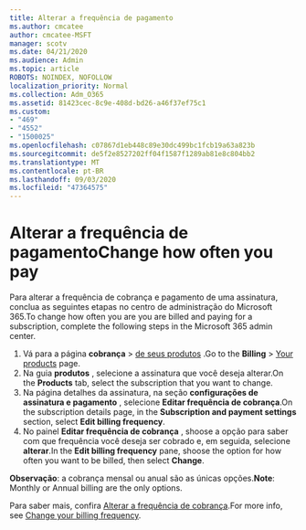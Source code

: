 ```yaml
---
title: Alterar a frequência de pagamento
ms.author: cmcatee
author: cmcatee-MSFT
manager: scotv
ms.date: 04/21/2020
ms.audience: Admin
ms.topic: article
ROBOTS: NOINDEX, NOFOLLOW
localization_priority: Normal
ms.collection: Adm_O365
ms.assetid: 81423cec-8c9e-408d-bd26-a46f37ef75c1
ms.custom:
- "469"
- "4552"
- "1500025"
ms.openlocfilehash: c07867d1eb448c89e30dc499bc1fcb19a63a823b
ms.sourcegitcommit: de5f2e8527202ff04f1587f1289ab81e8c804bb2
ms.translationtype: MT
ms.contentlocale: pt-BR
ms.lasthandoff: 09/03/2020
ms.locfileid: "47364575"
---
```

# <a name="change-how-often-you-pay"></a><span data-ttu-id="6be5a-102">Alterar a frequência de pagamento</span><span class="sxs-lookup"><span data-stu-id="6be5a-102">Change how often you pay</span></span>

<span data-ttu-id="6be5a-103">Para alterar a frequência de cobrança e pagamento de uma assinatura, conclua as seguintes etapas no centro de administração do Microsoft 365.</span><span class="sxs-lookup"><span data-stu-id="6be5a-103">To change how often you are you are billed and paying for a subscription, complete the following steps in the Microsoft 365 admin center.</span></span>

1. <span data-ttu-id="6be5a-104">Vá para a página **cobrança**  >  [de seus produtos](https://go.microsoft.com/fwlink/p/?linkid=842054) .</span><span class="sxs-lookup"><span data-stu-id="6be5a-104">Go to the **Billing** > [Your products](https://go.microsoft.com/fwlink/p/?linkid=842054) page.</span></span>
2. <span data-ttu-id="6be5a-105">Na guia **produtos** , selecione a assinatura que você deseja alterar.</span><span class="sxs-lookup"><span data-stu-id="6be5a-105">On the **Products** tab, select the subscription that you want to change.</span></span> 
3. <span data-ttu-id="6be5a-106">Na página detalhes da assinatura, na seção **configurações de assinatura e pagamento** , selecione **Editar frequência de cobrança**.</span><span class="sxs-lookup"><span data-stu-id="6be5a-106">On the subscription details page, in the **Subscription and payment settings** section, select **Edit billing frequency**.</span></span>
4. <span data-ttu-id="6be5a-107">No painel **Editar frequência de cobrança** , shoose a opção para saber com que frequência você deseja ser cobrado e, em seguida, selecione **alterar**.</span><span class="sxs-lookup"><span data-stu-id="6be5a-107">In the **Edit billing frequency** pane, shoose the option for how often you want to be billed, then select **Change**.</span></span>

<span data-ttu-id="6be5a-108">**Observação**: a cobrança mensal ou anual são as únicas opções.</span><span class="sxs-lookup"><span data-stu-id="6be5a-108">**Note**: Monthly or Annual billing are the only options.</span></span>

<span data-ttu-id="6be5a-109">Para saber mais, confira [Alterar a frequência de cobrança](https://docs.microsoft.com/microsoft-365/commerce/billing-and-payments/change-payment-frequency).</span><span class="sxs-lookup"><span data-stu-id="6be5a-109">For more info, see [Change your billing frequency](https://docs.microsoft.com/microsoft-365/commerce/billing-and-payments/change-payment-frequency).</span></span>

